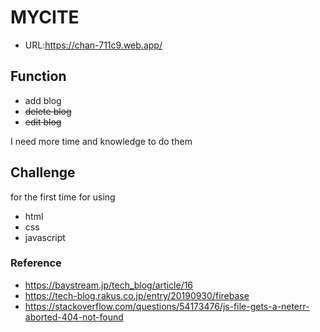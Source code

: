 # MYCITE

* URL:<https://chan-711c9.web.app/>

## Function

* add blog
* ~~delete blog~~
* ~~edit blog~~

I need more time and knowledge to do them

## Challenge

for the first time for using
* html
* css
* javascript

### Reference

* <https://baystream.jp/tech_blog/article/16>
* <https://tech-blog.rakus.co.jp/entry/20190930/firebase>
* <https://stackoverflow.com/questions/54173476/js-file-gets-a-neterr-aborted-404-not-found>
